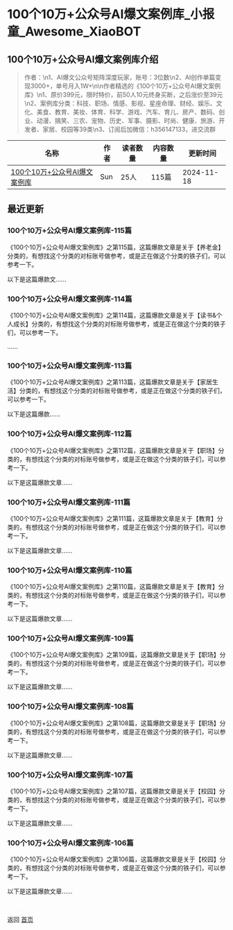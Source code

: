 # 100个10万+公众号AI爆文案例库_小报童_Awesome_XiaoBOT

## 100个10万+公众号AI爆文案例库介绍
> 作者：\n1、AI爆文公众号矩阵深度玩家，账号：3位数\n2、AI创作单篇变现3000+，单号月入1W+\n\n作者精选的《100个10万+公众号AI爆文案例库》\n1、原价399元，限时特价，前50人10元终身买断，之后涨价至39元\n2、案例库分类：科技、职场、情感、影视、星座命理、财经、娱乐、文化、美食、教育、美妆、体育、科学、游戏、汽车、育儿、房产、数码、创业、动漫、搞笑、三农、宠物、历史、军事、摄影、时尚、健康、旅游、开发者、家居、校园等39类\n3、订阅后加微信：h356147133，进交流群  
  


|名称|作者|读者数量|内容数量|更新时间|
|---|---|---|---|---|
|[100个10万+公众号AI爆文案例库](https://xiaobot.net/p/sun1788?refer=0b133df9-27dc-423b-8101-639049001c13)|Sun|25人|115篇|2024-11-18|

## 最近更新
### 100个10万+公众号AI爆文案例库-115篇

《100个10万+公众号AI爆文案例库》之第115篇，这篇爆款文章是关于【养老金】分类的，有想找这个分类的对标账号做参考，或是正在做这个分类的铁子们，可以参考一下。

以下是这篇爆款文......

### 100个10万+公众号AI爆文案例库-114篇

《100个10万+公众号AI爆文案例库》之第114篇，这篇爆款文章是关于【读书&个人成长】分类的，有想找这个分类的对标账号做参考，或是正在做这个分类的铁子们，可以参考一下。

......

### 100个10万+公众号AI爆文案例库-113篇

《100个10万+公众号AI爆文案例库》之第113篇，这篇爆款文章是关于【家居生活】分类的，有想找这个分类的对标账号做参考，或是正在做这个分类的铁子们，可以参考一下。

以下是这篇爆款......

### 100个10万+公众号AI爆文案例库-112篇

《100个10万+公众号AI爆文案例库》之第112篇，这篇爆款文章是关于【职场】分类的，有想找这个分类的对标账号做参考，或是正在做这个分类的铁子们，可以参考一下。

以下是这篇爆款文章......

### 100个10万+公众号AI爆文案例库-111篇

《100个10万+公众号AI爆文案例库》之第111篇，这篇爆款文章是关于【教育】分类的，有想找这个分类的对标账号做参考，或是正在做这个分类的铁子们，可以参考一下。

以下是这篇爆款文章......

### 100个10万+公众号AI爆文案例库-110篇

《100个10万+公众号AI爆文案例库》之第110篇，这篇爆款文章是关于【教育】分类的，有想找这个分类的对标账号做参考，或是正在做这个分类的铁子们，可以参考一下。

以下是这篇爆款文章......

### 100个10万+公众号AI爆文案例库-109篇

《100个10万+公众号AI爆文案例库》之第109篇，这篇爆款文章是关于【职场】分类的，有想找这个分类的对标账号做参考，或是正在做这个分类的铁子们，可以参考一下。

以下是这篇爆款文章......

### 100个10万+公众号AI爆文案例库-108篇

《100个10万+公众号AI爆文案例库》之第108篇，这篇爆款文章是关于【职场】分类的，有想找这个分类的对标账号做参考，或是正在做这个分类的铁子们，可以参考一下。

以下是这篇爆款文章......

### 100个10万+公众号AI爆文案例库-107篇

《100个10万+公众号AI爆文案例库》之第107篇，这篇爆款文章是关于【校园】分类的，有想找这个分类的对标账号做参考，或是正在做这个分类的铁子们，可以参考一下。

以下是这篇爆款文章......

### 100个10万+公众号AI爆文案例库-106篇

《100个10万+公众号AI爆文案例库》之第106篇，这篇爆款文章是关于【校园】分类的，有想找这个分类的对标账号做参考，或是正在做这个分类的铁子们，可以参考一下。

以下是这篇爆款文章......


<a href="https://github.com/Reno9527/awesome-xiaobot" style="color: white; text-decoration: none;">awesome-xiaobot</a>

返回 [首页](../README.md)
